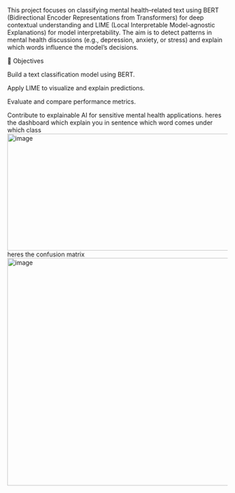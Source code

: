 This project focuses on classifying mental health–related text using BERT (Bidirectional Encoder Representations from Transformers) for deep contextual understanding and LIME (Local Interpretable Model-agnostic Explanations) for model interpretability.
The aim is to detect patterns in mental health discussions (e.g., depression, anxiety, or stress) and explain which words influence the model’s decisions.

🎯 Objectives

Build a text classification model using BERT.

Apply LIME to visualize and explain predictions.

Evaluate and compare performance metrics.

Contribute to explainable AI for sensitive mental health applications.
heres the dashboard which explain you in sentence which word comes under which class
<img width="892" height="267" alt="image" src="https://github.com/user-attachments/assets/01655429-0595-4b2f-ad69-9b96d672df3f" />
heres the confusion matrix
<img width="602" height="520" alt="image" src="https://github.com/user-attachments/assets/cf443592-8554-4829-b596-fc96bec2df28" />
